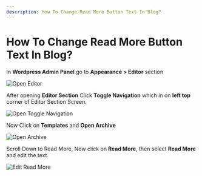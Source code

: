 ```yaml
---
description: How To Change Read More Button Text In Blog?
---
```


# How To Change Read More Button Text In Blog?

In **Wordpress Admin Panel** go to **Appearance > Editor** section

![Open Editor](/img/tutorial/rmbt1OpenEditor.webp)

After opening **Editor Section** Click **Toggle Navigation** which in on **left top** corner of Editor Section Screen.

![Open Toggle Navigation](/img/tutorial/rmbt2toggleNavigation.webp)

Now Click on **Templates** and **Open Archive**

![Open Archive](/img/tutorial/rmbt3openArchive.webp)

Scroll Down to Read More, Now click on **Read  More**, then select **Read More** and edit the text.

![Edit Read More](/img/tutorial/rmbt4editReadMore.webp)
